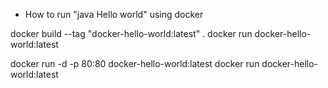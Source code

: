 

* How to run "java Hello world" using docker

docker build --tag "docker-hello-world:latest" .
docker run docker-hello-world:latest

docker run -d -p 80:80 docker-hello-world:latest
docker run docker-hello-world:latest
